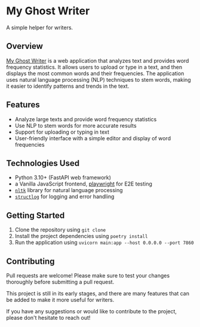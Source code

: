 # My Ghost Writer

A simple helper for writers.

## Overview

[My Ghost Writer](https://github.com/trincadev/my_ghost_writer/) is a web application that analyzes text and provides word frequency statistics. It allows users to upload or type in a text, and then displays the most common words and their frequencies. The application uses natural language processing (NLP) techniques to stem words, making it easier to identify patterns and trends in the text.

## Features

* Analyze large texts and provide word frequency statistics
* Use NLP to stem words for more accurate results
* Support for uploading or typing in text
* User-friendly interface with a simple editor and display of word frequencies

## Technologies Used

* Python 3.10+ (FastAPI web framework)
* a Vanilla JavaScript frontend, [playwright](https://playwright.dev/) for E2E testing
* [`nltk`](https://www.nltk.org/) library for natural language processing
* [`structlog`](https://www.structlog.org/) for logging and error handling

## Getting Started

1. Clone the repository using `git clone`
2. Install the project dependencies using `poetry install`
3. Run the application using `uvicorn main:app --host 0.0.0.0 --port 7860`

## Contributing

Pull requests are welcome! Please make sure to test your changes thoroughly before submitting a pull request.

This project is still in its early stages, and there are many features that can be added to make it more useful for writers.

If you have any suggestions or would like to contribute to the project, please don't hesitate to reach out!
